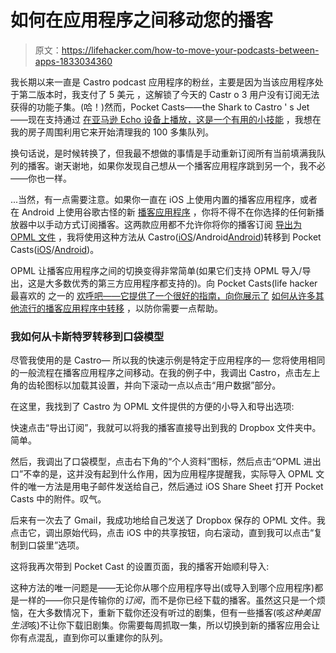 # 如何在应用程序之间移动您的播客

> 原文：<https://lifehacker.com/how-to-move-your-podcasts-between-apps-1833034360>

我长期以来一直是 Castro podcast 应用程序的粉丝，主要是因为当该应用程序处于第二版本时，我支付了 5 美元 ，这解锁了今天的 Castr o 3 用户没有订阅无法获得的功能子集。(哈！)然而，Pocket Casts——the Shark to Castro ' s Jet——现在支持通过 [在亚马逊 Echo 设备上播放，这是一个有用的小技能](https://support.pocketcasts.com/article/alexa/) ，我想在我的房子周围利用它来开始清理我的 100 多集队列。



换句话说，是时候转换了，但我最不想做的事情是手动重新订阅所有当前填满我队列的播客。谢天谢地，如果你发现自己想从一个播客应用程序跳到另一个，我不必——你也一样。

...当然，有一点需要注意。如果你一直在 iOS 上使用内置的播客应用程序，或者在 Android 上使用谷歌古怪的新 [播客应用程序](https://lifehacker.com/how-to-get-started-in-googles-new-podcasts-app-1826967752) ，你将不得不在你选择的任何新播放器中以手动方式订阅播客。这两款应用都不允许你将你的播客订阅 [导出为 OPML 文件](https://www.ctrl.blog/entry/google-podcasts-data-portability) ，我将使用这种方法从 Castro([iOS](https://itunes.apple.com/us/app/castro-podcasts/id1080840241?mt=8)/Android[Android](https://play.google.com/store/apps/details?id=com.itemstudio.castro&hl=en_US))转移到 Pocket Casts([iOS](https://itunes.apple.com/us/app/pocket-casts/id414834813?mt=8)/[Android](https://play.google.com/store/apps/details?id=au.com.shiftyjelly.pocketcasts&hl=en_US))。

OPML 让播客应用程序之间的切换变得非常简单(如果它们支持 OPML 导入/导出，这是大多数优秀的第三方应用程序都支持的)。向 Pocket Casts(life hacker 最喜欢的 之一的 [欢呼吧——它提供了一个很好的指南，向你展示了](https://lifehacker.com/the-best-podcast-apps-on-iphone-are-way-better-than-app-1831654187) [如何从许多其他流行的播客应用程序中转移](https://support.pocketcasts.com/article/im-new-to-pocket-casts-how-do-i-import-my-opml-2/) ，以防你需要一点帮助。

### 我如何从卡斯特罗转移到口袋模型

尽管我使用的是 Castro— 所以我的快速示例是特定于应用程序的— 您将使用相同的一般流程在播客应用程序之间移动。在我的例子中，我调出 Castro，点击左上角的齿轮图标以加载其设置，并向下滚动一点以点击“用户数据”部分。

在这里，我找到了 Castro 为 OPML 文件提供的方便的小导入和导出选项:

快速点击“导出订阅”，我就可以将我的播客直接导出到我的 Dropbox 文件夹中。简单。

然后，我调出了口袋模型，点击右下角的“个人资料”图标，然后点击“OPML 进出口”不幸的是，这并没有起到什么作用，因为应用程序提醒我，实际导入 OPML 文件的唯一方法是用电子邮件发送给自己，然后通过 iOS Share Sheet 打开 Pocket Casts 中的附件。叹气。

后来有一次去了 Gmail，我成功地给自己发送了 Dropbox 保存的 OPML 文件。我点击它，调出原始代码，点击 iOS 中的共享按钮，向右滚动，直到我可以点击“复制到口袋里”选项。

这将我再次带到 Pocket Cast 的设置页面，我的播客开始顺利导入:

这种方法的唯一问题是——无论你从哪个应用程序导出(或导入到哪个应用程序)都是一样的——你只是传输你的*订阅*，而不是你已经下载的播客。虽然这只是一个烦恼，在大多数情况下，重新下载你还没有听过的剧集，但有一些播客(咳*这种美国生活*咳)不让你下载旧剧集。你需要每周抓取一集，所以切换到新的播客应用会让你有点混乱，直到你可以重建你的队列。